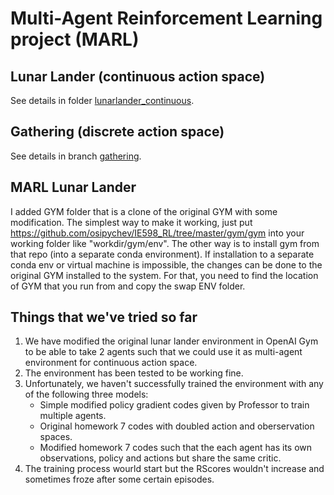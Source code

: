 # Multi-Agent Reinforcement Learning project (MARL)

## Lunar Lander (continuous action space)
See details in folder [lunarlander_continuous](https://github.com/osipychev/IE598_RL/tree/master/lunarlander_continuous).

## Gathering (discrete action space)
See details in branch [gathering](https://github.com/osipychev/IE598_RL/tree/gathering).

## MARL Lunar Lander
I added GYM folder that is a clone of the original GYM with some modification.
The simplest way to make it working, just put https://github.com/osipychev/IE598_RL/tree/master/gym/gym
into your working folder like "workdir/gym/env".
The other way is to install gym from that repo (into a separate conda environment).
If installation to a separate conda env or virtual machine is impossible, the changes can be done to the original GYM installed to the system.
For that, you need to find the location of GYM that you run from and copy the swap ENV folder.

## Things that we've tried so far
1. We have modified the original lunar lander environment in OpenAI Gym to be able to take 2 agents such that we could use it as multi-agent environment for continuous action space.
2. The environment has been tested to be working fine.
3. Unfortunately, we haven't successfully trained the environment with any of the following three models:
   * Simple modified policy gradient codes given by Professor to train multiple agents.
   * Original homework 7 codes with doubled action and oberservation spaces.
   * Modified homework 7 codes such that the each agent has its own observations, policy and actions but share the same critic.
4. The training process wourld start but the RScores wouldn't increase and sometimes froze after some certain episodes.
